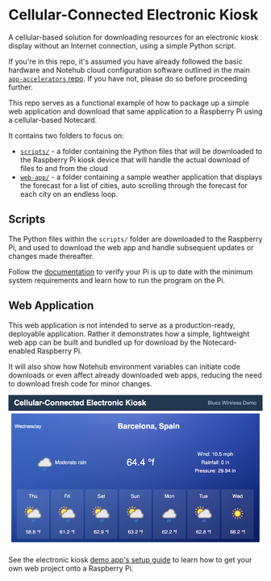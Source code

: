 # Cellular-Connected Electronic Kiosk

A cellular-based solution for downloading resources for an electronic kiosk display without an Internet connection, using a simple Python script.

If you're in this repo, it's assumed you have already followed the basic hardware and Notehub cloud configuration software outlined in the main [`app-accelerators` repo](https://github.com/blues/app-accelerators/tree/main/27-cellular-connected-electronic-kiosk). If you have not, please do so before proceeding further.

This repo serves as a functional example of how to package up a simple web application and download that same application to a Raspberry Pi using a cellular-based Notecard.

It contains two folders to focus on:
- [`scripts/`](#scripts) - a folder containing the Python files that will be downloaded to the Raspberry Pi kiosk device that will handle the actual download of files to and from the cloud
- [`web-app/`](#web-application) - a folder containing a sample weather application that displays the forecast for a list of cities, auto scrolling through the forecast for each city on an endless loop.

## Scripts

The Python files within the `scripts/` folder are downloaded to the Raspberry Pi, and used to download the web app and handle subsequent updates or changes made thereafter.

Follow the [documentation](./scripts/README.md) to verify your Pi is up to date with the minimum system requirements and learn how to run the program on the Pi.

## Web Application

This web application is not intended to serve as a production-ready, deployable application. Rather it demonstrates how a simple, lightweight web app can be built and bundled up for download by the Notecard-enabled Raspberry Pi. 

It will also show how Notehub environment variables can initiate code downloads or even affect already downloaded web apps, reducing the need to download fresh code for minor changes.

![The cellular-connected electronic kiosk's demo web app](images/nf27-sample-web-app.png)

See the electronic kiosk [demo app's setup guide](web-app/) to learn how to get your own web project onto a Raspberry Pi. 